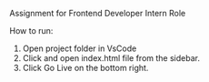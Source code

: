 Assignment for Frontend Developer Intern Role

How to run:

1. Open project folder in VsCode
2. Click and open index.html file from the sidebar.
3. Click Go Live on the bottom right.